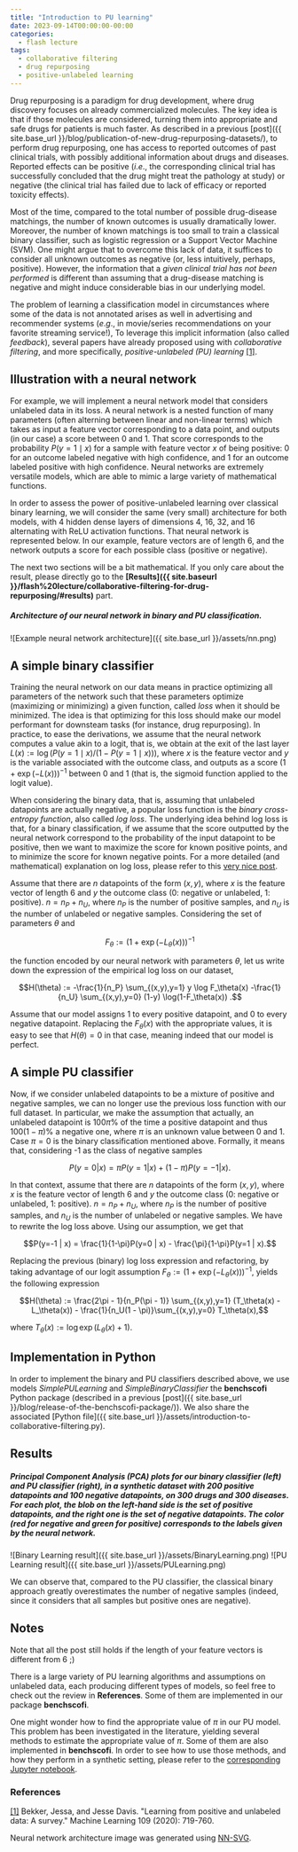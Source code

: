 ```yaml
---
title: "Introduction to PU learning"
date: 2023-09-14T00:00:00-00:00
categories:
  - flash lecture
tags:
  - collaborative filtering
  - drug repurposing
  - positive-unlabeled learning
---
```


Drug repurposing is a paradigm for drug development, where drug discovery focuses on already commercialized molecules. The key idea is that if those molecules are considered, turning them into appropriate and safe drugs for patients is much faster. As described in a previous [post]({{ site.base_url }}/blog/publication-of-new-drug-repurposing-datasets/), to perform drug repurposing, one has access to reported outcomes of past clinical trials, with possibly additional information about drugs and diseases. Reported effects can be positive (*i*.*e*., the corresponding clinical trial has successfully concluded that the drug might treat the pathology at study) or negative (the clinical trial has failed due to lack of efficacy or reported toxicity effects). 

Most of the time, compared to the total number of possible drug-disease matchings, the number of known outcomes is usually dramatically lower. Moreover, the number of known matchings is too small to train a classical binary classifier, such as logistic regression or a Support Vector Machine (SVM). One might argue that to overcome this lack of data, it suffices to consider all unknown outcomes as negative (or, less intuitively, perhaps, positive). However, the information that a *given clinical trial has not been performed* is different than assuming that a drug-disease matching is negative and might induce considerable bias in our underlying model.

The problem of learning a classification model in circumstances where some of the data is not annotated arises as well in advertising and recommender systems (*e*.*g*., in movie/series recommendations on your favorite streaming service!), To leverage this implicit information (also called *feedback*), several papers have already proposed using with *collaborative filtering*, and more specifically, *positive-unlabeled (PU) learning* [[1]](https://link.springer.com/article/10.1007/s10994-020-05877-5). 

## Illustration with a neural network

For example, we will implement a neural network model that considers unlabeled data in its loss. A neural network is a nested function of many parameters (often alterning between linear and non-linear terms) which takes as input a feature vector corresponding to a data point, and outputs (in our case) a score between 0 and 1. That score corresponds to the probability $P(y=1 \mid x)$ for a sample with feature vector $x$ of being positive: 0 for an outcome labeled negative with high confidence, and 1 for an outcome labeled positive with high confidence. Neural networks are extremely versatile models, which are able to mimic a large variety of mathematical functions.

In order to assess the power of positive-unlabeled learning over classical binary learning, we will consider the same (very small) architecture for both models, with 4 hidden dense layers of dimensions 4, 16, 32, and 16 alternating with ReLU activation functions. That neural network is represented below. In our example, feature vectors are of length 6, and the network outputs a score for each possible class (positive or negative).

The next two sections will be a bit mathematical. If you only care about the result, please directly go to the **[Results]({{ site.baseurl }}/flash%20lecture/collaborative-filtering-for-drug-repurposing/#results)** part. 

##### Architecture of our neural network in binary and PU classification.
![Example neural network architecture]({{ site.base_url }}/assets/nn.png)

## A simple binary classifier

Training the neural network on our data means in practice optimizing all parameters of the network such that these parameters optimize (maximizing or minimizing) a given function, called *loss* when it should be minimized. The idea is that optimizing for this loss should make our model performant for downsteam tasks (for instance, drug repurposing). In practice, to ease the derivations, we assume that the neural network computes a value akin to a logit, that is, we obtain at the exit of the last layer $L(x) := \log(P(y=1\mid  x)/(1-P(y=1 \mid x)))$, where $x$ is the feature vector and $y$ is the variable associated with the outcome class, and outputs as a score $(1+\exp(-L(x)))^{-1}$ between 0 and 1 (that is, the sigmoid function applied to the logit value).

When considering the binary data, that is, assuming that unlabeled datapoints are actually negative, a popular loss function is the *binary cross-entropy function*, also called *log loss*. The underlying idea behind log loss is that, for a binary classification, if we assume that the score outputted by the neural network correspond to the probability of the input datapoint to be positive, then we want to maximize the score for known positive points, and to minimize the score for known negative points. For a more detailed (and mathematical) explanation on log loss, please refer to this [very nice post](https://towardsdatascience.com/understanding-binary-cross-entropy-log-loss-a-visual-explanation-a3ac6025181a).

Assume that there are $n$ datapoints of the form $(x,y)$, where $x$ is the feature vector of length 6 and $y$ the outcome class (0: negative or unlabeled, 1: positive). $n=n_P + n_U$, where $n_P$ is the number of positive samples, and $n_U$ is the number of unlabeled or negative samples. Considering the set of parameters $\theta$ and 

$$F_\theta := (1+\exp(-L_\theta(x)))^{-1}$$ 

the function encoded by our neural network with parameters $\theta$, let us write down the expression of the empirical log loss on our dataset, 

$$H(\theta) := -\frac{1}{n_P} \sum_{(x,y),y=1} y \log F_\theta(x) -\frac{1}{n_U}  \sum_{(x,y),y=0} (1-y) \log(1-F_\theta(x)) .$$

Assume that our model assigns 1 to every positive datapoint, and 0 to every negative datapoint. Replacing the $F_\theta(x)$ with the appropriate values, it is easy to see that $H(\theta)=0$ in that case, meaning indeed that our model is perfect.

## A simple PU classifier

Now, if we consider unlabeled datapoints to be a mixture of positive and negative samples, we can no longer use the previous loss function with our full dataset. In particular, we make the assumption that actually, an unlabeled datapoint is $100\pi\%$ of the time a positive datapoint and thus $100(1-\pi)\%$ a negative one, where $\pi$ is an unknown value between 0 and 1. Case $\pi=0$ is the binary classification mentioned above. Formally, it means that, considering -1 as the class of negative samples

$$P(y=0 | x) = \pi P(y=1 | x) + (1-\pi) P(y=-1 | x).$$

In that context, assume that there are $n$ datapoints of the form $(x,y)$, where $x$ is the feature vector of length 6 and $y$ the outcome class (0: negative or unlabeled, 1: positive). $n=n_P + n_U$, where $n_P$ is the number of positive samples, and $n_U$ is the number of unlabeled or negative samples. We have to rewrite the log loss above. Using our assumption, we get that

$$P(y=-1 | x) = \frac{1}{1-\pi}P(y=0 | x) - \frac{\pi}{1-\pi}P(y=1 | x).$$

Replacing the previous (binary) log loss expression and refactoring, by taking advantage of our logit assumption
$F_\theta := (1+\exp(-L_\theta(x)))^{-1}$, yields the following expression

$$H(\theta) := \frac{2\pi - 1}{n_P(\pi - 1)} \sum_{(x,y),y=1} (T_\theta(x) - L_\theta(x)) - \frac{1}{n_U(1 - \pi)}\sum_{(x,y),y=0} T_\theta(x),$$

where $T_\theta(x):=\log \exp(L_\theta(x) + 1)$.


## Implementation in Python

In order to implement the binary and PU classifiers described above, we use models *SimplePULearning* and *SimpleBinaryClassifier* the **benchscofi** Python package (described in a previous [post]({{ site.base_url }}/blog/release-of-the-benchscofi-package/)). We also share the associated [Python file]({{ site.base_url }}/assets/introduction-to-collaborative-filtering.py).

## Results

##### Principal Component Analysis (PCA) plots for our binary classifier (left) and PU classifier (right), in a synthetic dataset with 200 positive datapoints and 100 negative datapoints, on 300 drugs and 300 diseases. For each plot, the blob on the left-hand side is the set of positive datapoints, and the right one is the set of negative datapoints. The color (red for negative and green for positive) corresponds to the labels given by the neural network.
![Binary Learning result]({{ site.base_url }}/assets/BinaryLearning.png) ![PU Learning result]({{ site.base_url }}/assets/PULearning.png) 

We can observe that, compared to the PU classifier, the classical binary approach greatly overestimates the number of negative samples (indeed, since it considers that all samples but positive ones are negative).

## Notes

Note that all the post still holds if the length of your feature vectors is different from 6 ;) 

There is a large variety of PU learning algorithms and assumptions on unlabeled data, each producing different types of models, so feel free to check out the review in **References**. Some of them are implemented in our package **benchscofi**.

One might wonder how to find the appropriate value of $\pi$ in our PU model. This problem has been investigated in the literature, yielding several methods to estimate the appropriate value of $\pi$. Some of them are also implemented in **benchscofi**. In order to see how to use those methods, and how they perform in a synthetic setting, please refer to the [corresponding Jupyter notebook](https://github.com/RECeSS-EU-Project/benchscofi/blob/master/docs/Class%20prior%20estimation.ipynb).

### References

[[1]](https://link.springer.com/article/10.1007/s10994-020-05877-5) Bekker, Jessa, and Jesse Davis. "Learning from positive and unlabeled data: A survey." Machine Learning 109 (2020): 719-760.

Neural network architecture image was generated using [NN-SVG](https://alexlenail.me/NN-SVG/LeNet.html).
